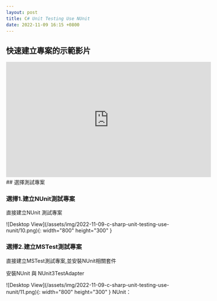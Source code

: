 ```yaml
---
layout: post
title: C# Unit Testing Use NUnit
date: 2022-11-09 16:15 +0800
---
```


## 快速建立專案的示範影片
<iframe width="560" height="315" src="https://www.youtube.com/embed/I2_C-lyRAzk" title="YouTube video player" frameborder="0" allow="accelerometer; autoplay; clipboard-write; encrypted-media; gyroscope; picture-in-picture" allowfullscreen></iframe>
## 選擇測試專案

### 選擇1.建立NUnit測試專案
<p>直接建立NUnit 測試專案</p>
![Desktop View](/assets/img/2022-11-09-c-sharp-unit-testing-use-nunit/10.png){: width="800" height="300" }  

### 選擇2.建立MSTest測試專案
<p>直接建立MSTest測試專案,並安裝NUnit相關套件</p>

<p>安裝NUnit 與 NUnit3TestAdapter</p>
![Desktop View](/assets/img/2022-11-09-c-sharp-unit-testing-use-nunit/11.png){: width="800" height="300" }  
NUnit：
<script  type='text/javascript' src=''>

    NuGet\Install-Package NUnit -Version 3.13.3

NUnit3TestAdapter：
<script  type='text/javascript' src=''>

    NuGet\Install-Package NUnit3TestAdapter -Version 4.3.0


## NUnit.第一個測試

### Hello World
<p>如下方範例,主要使用的是Assert.That</p>
UnitTesting.Test
Source Code：
<script  type='text/javascript' src=''>

    namespace UnitTesting.Test
    {
        public class Tests
        {
            [SetUp]
            public void Setup()
            {
            }

            [Test]
            public void Test1()
            {
                var result = true;
                //下面三種寫法，選擇一種
                Assert.IsTrue(result);
                Assert.That(result, Is.True);
                Assert.That(result==true);
            }
        }
    }

### SetUp的使用方式
SetUp用法，用來減少Method中，每次都需要重新寫new Class
<script  type='text/javascript' src=''>

    namespace UnitTesting.Test
    {
        public class Tests
        {
            private Main main;
            [SetUp]
            public void Setup()
            {
                main=new Main();
            }

            [Test]
            public void Add()
            {
                var result= main.Add(1, 2);
                Assert.That(result,Is.EqualTo(3));
            }
            [Test]
            public void Add2()
            {
                var result = main.Add(1, 2);
                Assert.That(result, Is.EqualTo(3));
            }
        }
    }

### 參數與TestCase的使用方式
 如果相同的Method需要根據參數做不同的測試
 <script  type='text/javascript' src=''>

    namespace UnitTesting.Test
    {
        public class Tests
        {
            private Main main;
            [SetUp]
            public void Setup()
            {
                main=new Main();
            }

            [Test]
            [TestCase(1,2,3)]
            [TestCase(1,2,3)]
            public void Add(int a,int b,int sum)
            {
                var result= main.Add(a, b);
                Assert.That(result,Is.EqualTo(sum));
            }

        }
    }

### 重構單元測試的方式
![Desktop View](/assets/img/2022-11-09-c-sharp-unit-testing-use-nunit/6.png){: width="800" height="600" }  

## 參考語法
### by Pass的方式
使用Ignore將不會執行當前Method的測試內容 （by Pass）
 <script  type='text/javascript' src=''>

    [TestCase(1,2,3)]
    [Ignore("by Pass")]
    public void Add(int a,int b,int sum)
    {
    var result= main.Add(a, b);
    Assert.That(result,Is.EqualTo(sum));
    }


### 檢查字串開頭的方式
字串開頭是否相等
 <script  type='text/javascript' src=''>

    [Test]
    public void IsStartWith()
    {
    var result= "HellowWold";
    Assert.That(result,Does.StartWith("Hell"));
    }


### 檢查字串結尾的方式
字串結尾是否相等
 <script  type='text/javascript' src=''>

    [Test]
    public void IsStartWith()
    {
    var result= "HellowWold";
    Assert.That(result,Does.EndWith("Wold"));
    }

### 檢查字串是否包含特定字串的方式
字串結尾是否包含
 <script  type='text/javascript' src=''>

    [Test]
    public void IsStartWith()
    {
    var result= "HellowWold";
    Assert.That(result,Does.Contain("wW"));
    }


### 檢查陣列資料的方式
<p>方法2</p>
確認陣列內容是否一樣
 <script  type='text/javascript' src=''>

    [Test]
    public void check_List_Context()
    {
        var result = new List<int>() {1,2,3 };//這裡代換成輸入的資料
        Assert.That(result, Is.EquivalentTo(new[] { 1,2,3}));//這裡代換成要比對的正確資料
    }


### 檢查回拋Error的方式
Error判斷
如果有個物件長這樣
 <script  type='text/javascript' src=''>

    public  class Main
    {
       public string LastError { get; set; }
        public event EventHandler<Guid> Err;
        public void Log(string err)
        {
            if (string.IsNullOrWhiteSpace(err))
            {
                throw new ArgumentNullException();
            }
            LastError = err;
        }
    }

測試要這樣寫
 <script  type='text/javascript' src=''>

    [Test]
    [TestCase(null)]
    [TestCase("")]
    [TestCase(" ")]
    public void check_List_Context(string err)
    {
        var log=new Main();
        Assert.That(() => log.Log(err), Throws.ArgumentNullException);
    }


## 透過重構建立更適合進行測試的程式
假設有個程式如下
 <script  type='text/javascript' src=''>

    public class service
    {
      public string readTitle()
      {
          var str = File.ReadAllText("");
          return str;
      }
    }
    public class Video 
    {
      public int id { get; set; }
      public string title { get; set; }
      public string IsProcessed { get; set; }
    }


Step2.將「File.ReadAllText("")」這個功能，提取到到新的Class中,爾後調用這個Class進行使用
<script  type='text/javascript' src=''>

    public class service
    {
        public string readTitle()
        {
            var str = new FileReader().Read("");
            return str;
        }
    }
    public class Video 
    {
        public int id { get; set; }
        public string title { get; set; }
        public string IsProcessed { get; set; }
    }
    public class FileReader
    {
        public string Read(string Path)
        {
            return File.ReadAllText(Path);
        }
    }



Step2.從新建的Class中,將Method提煉到到Interface中,爾後
<script  type='text/javascript' src=''>

    public class service
    {
        public string readTitle()
        {
            var str = new FileReader().Read("");
            return str;
        }
    }
    public class Video 
    {
        public int id { get; set; }
        public string title { get; set; }
        public string IsProcessed { get; set; }
    }
    public interface IFileReader
    {
        string Read(string str);
    }
    public class FileReader: IFileReader
    {
        public string Read(string Path)
        {
            return File.ReadAllText(Path);
        }
    }

重構過程如圖所示  
![Desktop View](/assets/img/2022-11-09-c-sharp-unit-testing-use-nunit/7.png){: width="800" height="600" }  


## 使用FluentAssertions陣列資料
安裝FluentAssertions
![Desktop View](/assets/img/2022-11-09-c-sharp-unit-testing-use-nunit/12.png){: width="800" height="600" }  
<script  type='text/javascript' src=''>

    NuGet\Install-Package FluentAssertions -Version 6.8.0


使用方式
<script  type='text/javascript' src=''>

    Punlic class Member
    {
        public int Id { get; set; }

        public string Name { get; set; }
    }

    [Test]
    public void Test()
    {
        var m1 = new Member() { Id = 1, Name = "111",Code="A" };
        var m2 = new Member() { Id = 3, Name = "211",Code="B" };

        m1.ShouldBeEquivalentTo(m2);
    }

<p>備註:ShouldBeEquivalentTo與Assert 同為測試驗證的語法</p>
如果只想驗證Name欄位,不想驗證ID跟CODE欄位則追加 Excluding進行驗證
<script  type='text/javascript' src=''>

    m1.ShouldBeEquivalentTo(m2,c=>c.Excluding(su=>su.Id)
    . Excluding(su=>su.Code));
           



<p>備註2:參考至</p>
[https://dotblogs.com.tw/yc421206/2015/06/20/151606](https://dotblogs.com.tw/yc421206/2015/06/20/151606)

## 新增用來測試的假物件的方式
在單元測試裡面，新增用來測試的假物件
<script  type='text/javascript' src=''>

    namespace UnitTesting.Test
    {
        internal class FakeReader : IFileReader
        {
            public string Read(string str)
            {
                return "";
            }
        }
    }


三種使用假物件進行測試的方式
1.
Method  Argument is interface 
<script  type='text/javascript' src=''>

    public string readTitle(IFileReader fileReader)
    {
        var str = fileReader.Read("");
        return str;
    }

then Testing Code
<script  type='text/javascript' src=''>

    [Test]
    public void test2()
    {
        var service =new service();
        var result = service.readTitle(new FakeReader());
        Assert.That(result, Does.Contain("ERR"));
    }

2.
initial
<script  type='text/javascript' src=''>

    public class service
    {
        public IFileReader FileRead{get;set;}
        public service()
        {
          FileRead =new FileReader();
        }
        public string readTitle()
        {
            var str = FileRead.Read("");
            return str;
        }
    }

then Testing Code
<script  type='text/javascript' src=''>

    [Test]
    public void test2()
    {
        var service =new service();
        service.FileRead = new FileReader();
        var result = service.readTitle();
        Assert.That(result, Does.Contain("ERR"));
    }

3.
initial
<script  type='text/javascript' src=''>

    public class service
    {
        private IFileReader _FileRead;

        public service(IFileReader fileReader =null)
        {
          _FileRead =fileReader ?? new FileReader();
        }
        public string readTitle()
        {
            var str = _FileRead.Read("");
            //var Conver = JsonConvert.DeserializeObject<Video>(str);
            //if (Conver == null) return "Err";
            //return Conver.title;
            return str;
        }
    }

then Testing Code
<script  type='text/javascript' src=''>

    [Test]
    public void test2()
    {
        var service = new service(new FakeReader());
        var result = service.readTitle();
        Assert.That(result, Does.Contain("ERR"));
    }


## 簡單使用Moq建立假物件
Nuget如下
<script  type='text/javascript' src=''>

    NuGet\Install-Package Moq -Version 4.18.2

加入Moq後的重構方式
![Desktop View](/assets/img/2022-11-09-c-sharp-unit-testing-use-nunit/8.png){: width="800" height="600" }  
<script  type='text/javascript' src=''>

    using Moq;

    namespace UnitTesting.Test
    {
        public class Tests
        {
            private Main main;
            private Mock<IFileReader> _fileReader;
            private service _service;

            [SetUp]
            public void Setup()
            {
                main=new Main();
                 _fileReader = new Mock<IFileReader>();
                 _service = new service(_fileReader.Object);
            }
            [Test]
            public void test2()
            {    
                _fileReader.Setup(c=>c.Read(@"C:\temp\MyTxt.txt")).Returns("ERR");
                var result = _service.readTitle();
                Assert.That(result, Does.Contain("ERR"));
            }
        }
    }


## UnitOfWork 與 單元測試
![Desktop View](/assets/img/2022-11-09-c-sharp-unit-testing-use-nunit/9.png){: width="800" height="600" }  
<script  type='text/javascript' src=''>

    using System;
    using System.Collections.Generic;
    using System.Linq;
    using System.Text;
    using System.Threading.Tasks;

    namespace UnitTesting
    {
        public class BookHelp 
        {
            public static string BookingIsExust(Booking booking, IBookingRepository bookingRepository)
            {
                if (booking.Status == "Cancelled") return String.Empty;
                var tempBook = bookingRepository.GetBookings(booking.Id);
                var overlappingBooking = tempBook.FirstOrDefault();
                return overlappingBooking == null ? string.Empty : overlappingBooking.Ref;
            }
        }
        internal class UnitOfWork
        {
            public IQueryable<Booking> Query<T>()
            { 
                return new List<Booking>().AsQueryable(); 
            }
        }
        public interface IBookingRepository
        {
            IQueryable<Booking> GetBookings(int? id = null);
        }
        public class BookingRepository : IBookingRepository
        {
            public IQueryable<Booking> GetBookings(int? id=null)
            {
                var unitOfwork =new UnitOfWork();
                var bookings = unitOfwork.Query<Booking>().Where(c => c.Status != "Cancelled");
                if(id.HasValue)bookings=bookings.Where(c => c.Id != id.Value);  
                return bookings;
            }
        }
        public class Booking 
        {
            public string Status { get; set; }
            public int Id { get; set; }
            public DateTime ArrivalData { get; set; }
            public DateTime DepartureData { get; set; }
            public string Ref { get; set; }
        }
    }

建立單元測試
<script  type='text/javascript' src=''>

    [Test]
    public void test3()
    { 
        var mock =new Mock<IBookingRepository>();
        mock.Setup(c => c.GetBookings(1)).Returns(new List<Booking>
        {
            new Booking { Id = 2,
                ArrivalData = new DateTime(2022, 01, 01),
                DepartureData = new DateTime(2022, 03, 03),
                Ref="bbb"
            }
        }.AsQueryable());
        var result=BookHelp.BookingIsExust(new Booking
        {
            Id = 2,
            ArrivalData = new DateTime(2022, 01, 01),
            DepartureData = new DateTime(2022, 03, 03),
            Ref = "bbb"
        }, mock.Object);
        Assert.That(result,Is.Empty);
    }


## 可以搭配的技術
- [Unit Of Work (Repository Pattern)]({{ site.baseurl }}{% link _posts/2022-11-06-c-sharp-connect-mssql-use-entity-framework-repository-pattern.md %})
- [使用Autofac實現DI注入容器]({{ site.baseurl }}{% link _posts/2022-11-09-C-Sharp Container Use Autofac.md %})


